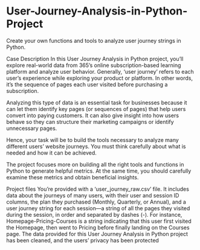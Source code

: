 # User-Journey-Analysis-in-Python-Project
Create your own functions and tools to analyze user journey strings in Python.


Case Description
In this User Journey Analysis in Python project, you’ll explore real-world data from 365’s online subscription-based learning platform and analyze user behavior. Generally, ‘user journey’ refers to each user’s experience while exploring your product or platform. In other words, it’s the sequence of pages each user visited before purchasing a subscription.

Analyzing this type of data is an essential task for businesses because it can let them identify key pages (or sequences of pages) that help users convert into paying customers. It can also give insight into how users behave so they can structure their marketing campaigns or identify unnecessary pages.

Hence, your task will be to build the tools necessary to analyze many different users’ website journeys. You must think carefully about what is needed and how it can be achieved.

The project focuses more on building all the right tools and functions in Python to generate helpful metrics. At the same time, you should carefully examine these metrics and obtain beneficial insights.


Project files
You’re provided with a ‘user_journey_raw.csv’ file. It includes data about the journeys of many users, with their user and session ID columns, the plan they purchased (Monthly, Quarterly, or Annual), and a user journey string for each session—a string of all the pages they visited during the session, in order and separated by dashes (-). For instance, Homepage-Pricing-Courses is a string indicating that this user first visited the Homepage, then went to Pricing before finally landing on the Courses page. The data provided for this User Journey Analysis in Python project has been cleaned, and the users’ privacy has been protected

